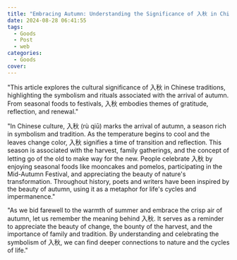 ```yaml
---
title: "Embracing Autumn: Understanding the Significance of 入秋 in Chinese Culture"
date: 2024-08-28 06:41:55
tags:
  - Goods
  - Post
  - web
categories:
  - Goods
cover: 
---
```


"This article explores the cultural significance of 入秋 in Chinese traditions, highlighting the symbolism and rituals associated with the arrival of autumn. From seasonal foods to festivals, 入秋 embodies themes of gratitude, reflection, and renewal."

"In Chinese culture, 入秋 (rù qiū) marks the arrival of autumn, a season rich in symbolism and tradition. As the temperature begins to cool and the leaves change color, 入秋 signifies a time of transition and reflection. This season is associated with the harvest, family gatherings, and the concept of letting go of the old to make way for the new. People celebrate 入秋 by enjoying seasonal foods like mooncakes and pomelos, participating in the Mid-Autumn Festival, and appreciating the beauty of nature's transformation. Throughout history, poets and writers have been inspired by the beauty of autumn, using it as a metaphor for life's cycles and impermanence."

"As we bid farewell to the warmth of summer and embrace the crisp air of autumn, let us remember the meaning behind 入秋. It serves as a reminder to appreciate the beauty of change, the bounty of the harvest, and the importance of family and tradition. By understanding and celebrating the symbolism of 入秋, we can find deeper connections to nature and the cycles of life."
